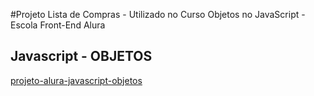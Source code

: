 #Projeto Lista de Compras - Utilizado no Curso Objetos no JavaScript - Escola Front-End Alura
## Javascript - OBJETOS

[projeto-alura-javascript-objetos](https://github.com/soareslil/javascript-objetos/blob/main/Lista%20de%20compras.gif)
